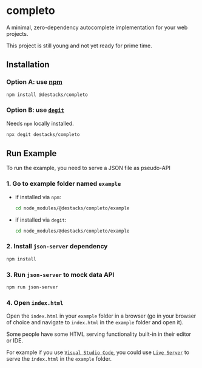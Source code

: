 # completo

A minimal, zero-dependency autocomplete implementation for your web projects.

This project is still young and not yet ready for prime time.

## Installation

### Option A: use [npm](https://www.npmjs.com/package/@destacks/completo)

```sh
npm install @destacks/completo
```

### Option B: use [`degit`](https://github.com/Rich-Harris/degit)

Needs `npm` locally installed.

```sh
npx degit destacks/completo
```

## Run Example

To run the example, you need to serve a JSON file as pseudo-API

### 1. Go to example folder named `example`

- if installed via `npm`:
  ```sh
  cd node_modules/@destacks/completo/example
  ```
- if installed via `degit`:
  ```sh
  cd node_modules/@destacks/completo/example
  ```

### 2. Install `json-server` dependency

```sh
npm install
```

### 3. Run `json-server` to mock data API

```sh
npm run json-server
```

### 4. Open `index.html`

Open the `index.html` in your `example` folder in a browser (go in your browser of choice and navigate to `index.html` in the `example` folder and open it).

Some people have some HTML serving functionality built-in in their editor or IDE.

For example if you use [`Visual Studio Code`](https://code.visualstudio.com/), you could use [`Live Server`](https://marketplace.visualstudio.com/items?itemName=ritwickdey.LiveServer) to serve the `index.html` in the `example` folder.
